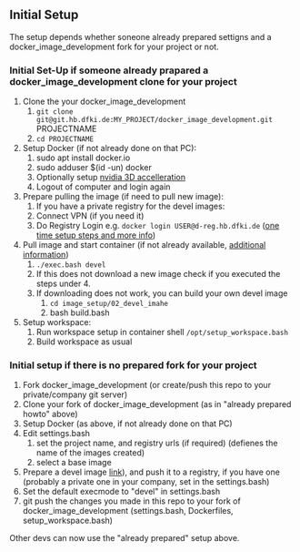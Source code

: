 ## Initial Setup
The setup depends whether soneone already prepared settigns and a docker_image_development fork for your project or not.

### Initial Set-Up if someone already prapared a docker_image_development clone for your project

1. Clone the your docker_image_development
   1. `git clone git@git.hb.dfki.de:MY_PROJECT/docker_image_development.git` PROJECTNAME
   2. `cd PROJECTNAME`
3. Setup Docker (if not already done on that PC):
   1. sudo apt install docker.io
   2. sudo adduser $(id -un) docker
   3. Optionally setup [nvidia 3D accelleration](010_Setup_Docker.md#nvidia-docker-optional)
   4. Logout of computer and login again   
4. Prepare pulling the image (if need to pull new image):
   1. If you have a private registry for the devel images:
     1. Connect VPN (if you need it)
     2. Do Registry Login e.g. `docker login USER@d-reg.hb.dfki.de` ([one time setup steps and more info](010_Setup_Docker.md#using-a-registry))
5. Pull image and start container (if not already available, [additional information](042_Devel_Image.md#run-from-a-devel-image))
   1. `./exec.bash devel`
   2. If this does not download a new image check if you executed the steps under 4.
   3. If downloading does not work, you can build your own devel image
      1.  `cd image_setup/02_devel_imahe`
      2.  bash build.bash
6. Setup workspace:
   1. Run workspace setup in container shell `/opt/setup_workspace.bash`
   2. Build workspace as usual
  
### Initial setup if there is no prepared fork for your project

1. Fork docker_image_development (or create/push this repo to your private/company git server)
2. Clone your fork of docker_image_development (as in "already prepared howto" above)
3. Setup Docker (as above, if not already done on that PC)
4. Edit settings.bash
   1. set the project name, and registry urls (if required)  (defienes the name of the images created)
   2. select a base image
5. Prepare a devel image [link](042_Devel_Image.md#create-a-devel-image)), and push it to a registry, if you have one (probably a private one in your company, set in the settings.bash)
6. Set the default execmode to "devel" in settings.bash
7. git push the changes you made in this repo to your fork of docker_image_development (settings.bash, Dockerfiles, setup_workspace.bash)

Other devs can now use the "already prepared" setup above. 

